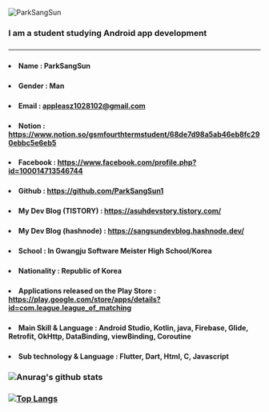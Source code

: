 ![ParkSangSun](https://capsule-render.vercel.app/api?type=wave&color=auto&height=300&section=header&text=ParkSangSun&fontSize=90)


### <h3>I am a student studying Android app development</h3>
### <hr>
### <ul>
  ### <h4><li><a>Name : ParkSangSun</a></li></h4>
  ### <h4><li><a>Gender : Man </a></li></h4>
  ### <h4><li><a>Email : appleasz1028102@gmail.com</a></li></h4>
  ### <h4><li><a>Notion :   https://www.notion.so/gsmfourthtermstudent/68de7d98a5ab46eb8fc290ebbc5e6eb5</a></li></h4>
  ### <h4><li><a>Facebook : https://www.facebook.com/profile.php?id=100014713546744</a></li></h4>
  ### <h4><li><a>Github : https://github.com/ParkSangSun1</a></li></h4>
  ### <h4><li><a>My Dev Blog (TISTORY) :   https://asuhdevstory.tistory.com/</a></li></h4>
  ### <h4><li><a>My Dev Blog (hashnode) : https://sangsundevblog.hashnode.dev/</a></li></h4>
  ### <h4><li><a>School : In Gwangju Software Meister High School/Korea</a></li></h4>
  ### <h4><li><a>Nationality : Republic of Korea</a></li></h4>
  ### <h4><li><a>Applications released on the Play Store : https://play.google.com/store/apps/details?id=com.league.league_of_matching</a></li></h4>
  ### <h4><li><a>Main Skill & Language : Android Studio, Kotlin, java, Firebase, Glide, Retrofit, OkHttp, DataBinding, viewBinding, Coroutine</a></li></h4>
  ### <h4><li><a>Sub technology & Language : Flutter, Dart, Html, C, Javascript</a></li></h4>
### </ul>
###
### ![Anurag's github stats](https://github-readme-stats.vercel.app/api?username=ParkSangSun1&show_icons=true&theme=Gradient)
### [![Top Langs](https://github-readme-stats.vercel.app/api/top-langs/?username=ParkSangSun1&layout=compact)](https://github.com/anuraghazra/github-readme-stats)


<!--
**ParkSangSun1/ParkSangSun1** is a ✨ _special_ ✨ repository because its `README.md` (this file) appears on your GitHub profile.

Here are some ideas to get you started:

- 🔭 I’m currently working on ...
- 🌱 I’m currently learning ...
- 👯 I’m looking to collaborate on ...
- 🤔 I’m looking for help with ...
- 💬 Ask me about ...
- 📫 How to reach me: ...
- 😄 Pronouns: ...
- ⚡ Fun fact: ...
-->
